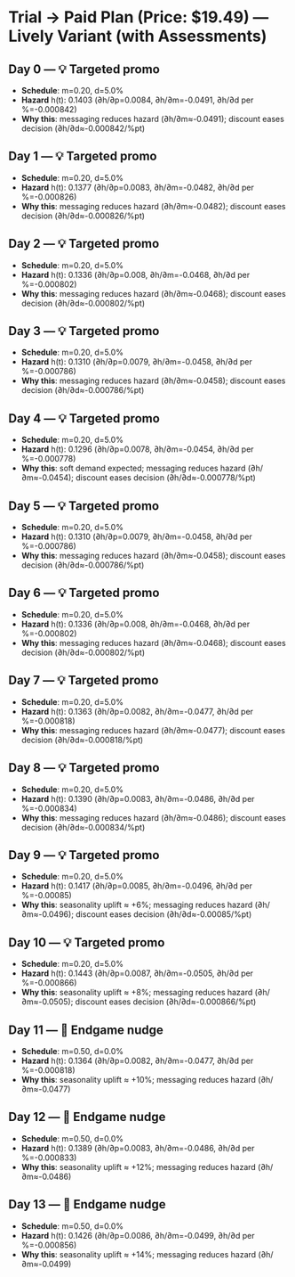 # Trial → Paid Plan (Price: $19.49) — Lively Variant (with Assessments)

## Day 0 — 💡 Targeted promo
- **Schedule**: m=0.20, d=5.0%
- **Hazard** h(t): 0.1403 (∂h/∂p=0.0084, ∂h/∂m=-0.0491, ∂h/∂d per %=-0.000842)
- **Why this**: messaging reduces hazard (∂h/∂m≈-0.0491); discount eases decision (∂h/∂d≈-0.000842/%pt)


## Day 1 — 💡 Targeted promo
- **Schedule**: m=0.20, d=5.0%
- **Hazard** h(t): 0.1377 (∂h/∂p=0.0083, ∂h/∂m=-0.0482, ∂h/∂d per %=-0.000826)
- **Why this**: messaging reduces hazard (∂h/∂m≈-0.0482); discount eases decision (∂h/∂d≈-0.000826/%pt)


## Day 2 — 💡 Targeted promo
- **Schedule**: m=0.20, d=5.0%
- **Hazard** h(t): 0.1336 (∂h/∂p=0.008, ∂h/∂m=-0.0468, ∂h/∂d per %=-0.000802)
- **Why this**: messaging reduces hazard (∂h/∂m≈-0.0468); discount eases decision (∂h/∂d≈-0.000802/%pt)


## Day 3 — 💡 Targeted promo
- **Schedule**: m=0.20, d=5.0%
- **Hazard** h(t): 0.1310 (∂h/∂p=0.0079, ∂h/∂m=-0.0458, ∂h/∂d per %=-0.000786)
- **Why this**: messaging reduces hazard (∂h/∂m≈-0.0458); discount eases decision (∂h/∂d≈-0.000786/%pt)


## Day 4 — 💡 Targeted promo
- **Schedule**: m=0.20, d=5.0%
- **Hazard** h(t): 0.1296 (∂h/∂p=0.0078, ∂h/∂m=-0.0454, ∂h/∂d per %=-0.000778)
- **Why this**: soft demand expected; messaging reduces hazard (∂h/∂m≈-0.0454); discount eases decision (∂h/∂d≈-0.000778/%pt)


## Day 5 — 💡 Targeted promo
- **Schedule**: m=0.20, d=5.0%
- **Hazard** h(t): 0.1310 (∂h/∂p=0.0079, ∂h/∂m=-0.0458, ∂h/∂d per %=-0.000786)
- **Why this**: messaging reduces hazard (∂h/∂m≈-0.0458); discount eases decision (∂h/∂d≈-0.000786/%pt)


## Day 6 — 💡 Targeted promo
- **Schedule**: m=0.20, d=5.0%
- **Hazard** h(t): 0.1336 (∂h/∂p=0.008, ∂h/∂m=-0.0468, ∂h/∂d per %=-0.000802)
- **Why this**: messaging reduces hazard (∂h/∂m≈-0.0468); discount eases decision (∂h/∂d≈-0.000802/%pt)


## Day 7 — 💡 Targeted promo
- **Schedule**: m=0.20, d=5.0%
- **Hazard** h(t): 0.1363 (∂h/∂p=0.0082, ∂h/∂m=-0.0477, ∂h/∂d per %=-0.000818)
- **Why this**: messaging reduces hazard (∂h/∂m≈-0.0477); discount eases decision (∂h/∂d≈-0.000818/%pt)


## Day 8 — 💡 Targeted promo
- **Schedule**: m=0.20, d=5.0%
- **Hazard** h(t): 0.1390 (∂h/∂p=0.0083, ∂h/∂m=-0.0486, ∂h/∂d per %=-0.000834)
- **Why this**: messaging reduces hazard (∂h/∂m≈-0.0486); discount eases decision (∂h/∂d≈-0.000834/%pt)


## Day 9 — 💡 Targeted promo
- **Schedule**: m=0.20, d=5.0%
- **Hazard** h(t): 0.1417 (∂h/∂p=0.0085, ∂h/∂m=-0.0496, ∂h/∂d per %=-0.00085)
- **Why this**: seasonality uplift ≈ +6%; messaging reduces hazard (∂h/∂m≈-0.0496); discount eases decision (∂h/∂d≈-0.00085/%pt)


## Day 10 — 💡 Targeted promo
- **Schedule**: m=0.20, d=5.0%
- **Hazard** h(t): 0.1443 (∂h/∂p=0.0087, ∂h/∂m=-0.0505, ∂h/∂d per %=-0.000866)
- **Why this**: seasonality uplift ≈ +8%; messaging reduces hazard (∂h/∂m≈-0.0505); discount eases decision (∂h/∂d≈-0.000866/%pt)


## Day 11 — 🏁 Endgame nudge
- **Schedule**: m=0.50, d=0.0%
- **Hazard** h(t): 0.1364 (∂h/∂p=0.0082, ∂h/∂m=-0.0477, ∂h/∂d per %=-0.000818)
- **Why this**: seasonality uplift ≈ +10%; messaging reduces hazard (∂h/∂m≈-0.0477)


## Day 12 — 🏁 Endgame nudge
- **Schedule**: m=0.50, d=0.0%
- **Hazard** h(t): 0.1389 (∂h/∂p=0.0083, ∂h/∂m=-0.0486, ∂h/∂d per %=-0.000833)
- **Why this**: seasonality uplift ≈ +12%; messaging reduces hazard (∂h/∂m≈-0.0486)


## Day 13 — 🏁 Endgame nudge
- **Schedule**: m=0.50, d=0.0%
- **Hazard** h(t): 0.1426 (∂h/∂p=0.0086, ∂h/∂m=-0.0499, ∂h/∂d per %=-0.000856)
- **Why this**: seasonality uplift ≈ +14%; messaging reduces hazard (∂h/∂m≈-0.0499)

